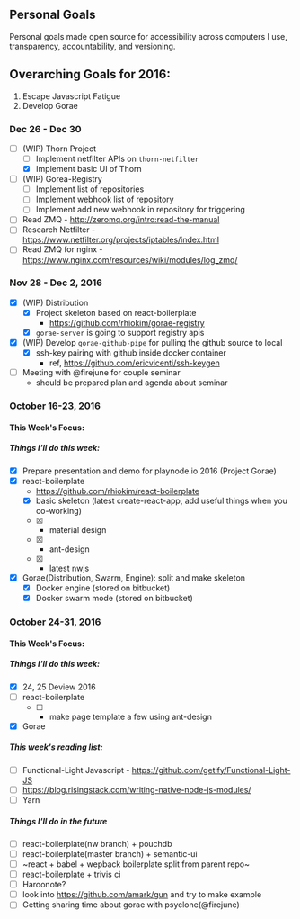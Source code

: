 ## Personal Goals
Personal goals made open source for accessibility across computers I use, transparency, accountability, and versioning.

## Overarching Goals for 2016:
1. Escape Javascript Fatigue
2. Develop Gorae

### Dec 26 - Dec 30
- [ ] (WIP) Thorn Project
  - [ ] Implement netfilter APIs on `thorn-netfilter`
  - [x] Implement basic UI of Thorn
- [ ] (WIP) Gorea-Registry
  - [ ] Implement list of repositories
  - [ ] Implement webhook list of repository
  - [ ] Implement add new webhook in repository for triggering
- [ ] Read ZMQ - http://zeromq.org/intro:read-the-manual
- [ ] Research Netfilter - https://www.netfilter.org/projects/iptables/index.html
- [ ] Read ZMQ for nginx - https://www.nginx.com/resources/wiki/modules/log_zmq/

### Nov 28 - Dec 2, 2016
- [x] (WIP) Distribution
  - [x] Project skeleton based on react-boilerplate
    - https://github.com/rhiokim/gorae-registry
  - [x] `gorae-server` is going to support registry apis
- [x] (WIP) Develop `gorae-github-pipe` for pulling the github source to local
  - [x] ssh-key pairing with github inside docker container
    - ref, https://github.com/ericvicenti/ssh-keygen
- [ ] Meeting with @firejune for couple seminar
  - should be prepared plan and agenda about seminar

### October 16-23, 2016

#### This Week's Focus:

##### Things I'll do this week:
- [x] Prepare presentation and demo for playnode.io 2016 (Project Gorae)
- [x] react-boilerplate
  - https://github.com/rhiokim/react-boilerplate
  - [x] basic skeleton (latest create-react-app, add useful things when you co-working)
  - [x] + material design
  - [x] + ant-design
  - [x] + latest nwjs
- [x] Gorae(Distribution, Swarm, Engine): split and make skeleton
  - [x] Docker engine (stored on bitbucket)
  - [x] Docker swarm mode (stored on bitbucket)

### October 24-31, 2016

#### This Week's Focus:

##### Things I'll do this week:
- [x] 24, 25 Deview 2016
- [ ] react-boilerplate
  - [ ] + make page template a few using ant-design
- [x] Gorae

##### This week's reading list:
- [ ] Functional-Light Javascript - https://github.com/getify/Functional-Light-JS
- [ ] https://blog.risingstack.com/writing-native-node-js-modules/
- [ ] Yarn

##### Things I'll do in the future
- [ ] react-boilerplate(nw branch) + pouchdb
- [ ] react-boilerplate(master branch) + semantic-ui
- [ ] ~react + babel + wepback boilerplate split from parent repo~
- [ ] react-boilerplate + trivis ci
- [ ] Haroonote?
- [ ] look into https://github.com/amark/gun and try to make example
- [ ] Getting sharing time about gorae with psyclone(@firejune)
